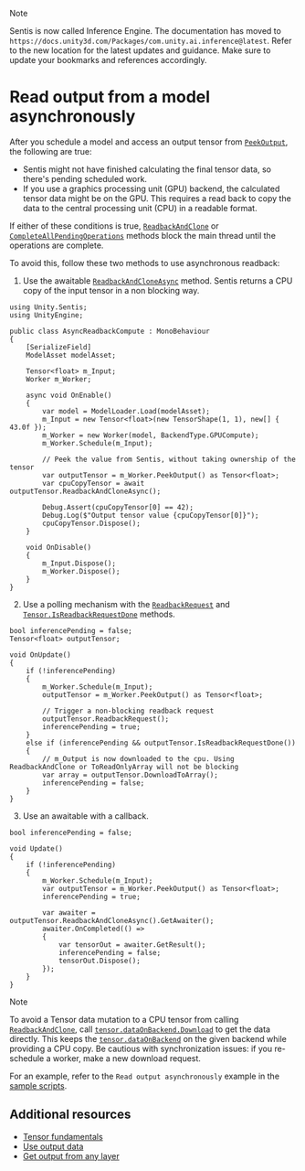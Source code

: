 > [!NOTE]
> Sentis is now called Inference Engine. The documentation has moved to `https://docs.unity3d.com/Packages/com.unity.ai.inference@latest`. Refer to the new location for the latest updates and guidance. Make sure to update your bookmarks and references accordingly.

# Read output from a model asynchronously

After you schedule a model and access an output tensor from [`PeekOutput`](xref:Unity.Sentis.Worker.PeekOutput*), the following are true:
- Sentis might not have finished calculating the final tensor data, so there's pending scheduled work.
- If you use a graphics processing unit (GPU) backend, the calculated tensor data might be on the GPU. This requires a read back to copy the data to the central processing unit (CPU) in a readable format.

If either of these conditions is true, [`ReadbackAndClone`](xref:Unity.Sentis.Tensor.ReadbackAndClone*) or [`CompleteAllPendingOperations`](xref:Unity.Sentis.TextureTensorData.CompleteAllPendingOperations*) methods block the main thread until the operations are complete.

To avoid this, follow these two methods to use asynchronous readback:

1. Use the awaitable [`ReadbackAndCloneAsync`](xref:Unity.Sentis.Tensor.ReadbackAndCloneAsync*) method. Sentis returns a CPU copy of the input tensor in a non blocking way.

```
using Unity.Sentis;
using UnityEngine;

public class AsyncReadbackCompute : MonoBehaviour
{
    [SerializeField]
    ModelAsset modelAsset;

    Tensor<float> m_Input;
    Worker m_Worker;

    async void OnEnable()
    {
        var model = ModelLoader.Load(modelAsset);
        m_Input = new Tensor<float>(new TensorShape(1, 1), new[] { 43.0f });
        m_Worker = new Worker(model, BackendType.GPUCompute);
        m_Worker.Schedule(m_Input);

        // Peek the value from Sentis, without taking ownership of the tensor
        var outputTensor = m_Worker.PeekOutput() as Tensor<float>;
        var cpuCopyTensor = await outputTensor.ReadbackAndCloneAsync();

        Debug.Assert(cpuCopyTensor[0] == 42);
        Debug.Log($"Output tensor value {cpuCopyTensor[0]}");
        cpuCopyTensor.Dispose();
    }

    void OnDisable()
    {
        m_Input.Dispose();
        m_Worker.Dispose();
    }
}
```

2. Use a polling mechanism with the [`ReadbackRequest`](xref:Unity.Sentis.Tensor.ReadbackRequest*) and [`Tensor.IsReadbackRequestDone`](xref:Unity.Sentis.Tensor.IsReadbackRequestDone*) methods.

```
bool inferencePending = false;
Tensor<float> outputTensor;

void OnUpdate()
{
    if (!inferencePending)
    {
        m_Worker.Schedule(m_Input);
        outputTensor = m_Worker.PeekOutput() as Tensor<float>;

        // Trigger a non-blocking readback request
        outputTensor.ReadbackRequest();
        inferencePending = true;
    }
    else if (inferencePending && outputTensor.IsReadbackRequestDone())
    {
        // m_Output is now downloaded to the cpu. Using ReadbackAndClone or ToReadOnlyArray will not be blocking
        var array = outputTensor.DownloadToArray();
        inferencePending = false;
    }
}
```
3. Use an awaitable with a callback.
```
bool inferencePending = false;

void Update()
{
    if (!inferencePending)
    {
        m_Worker.Schedule(m_Input);
        var outputTensor = m_Worker.PeekOutput() as Tensor<float>;
        inferencePending = true;

        var awaiter = outputTensor.ReadbackAndCloneAsync().GetAwaiter();
        awaiter.OnCompleted(() =>
        {
            var tensorOut = awaiter.GetResult();
            inferencePending = false;
            tensorOut.Dispose();
        });
    }
}
```

> [!NOTE]
> To avoid a Tensor data mutation to a CPU tensor from calling [`ReadbackAndClone`](xref:Unity.Sentis.Tensor.ReadbackAndClone), call [`tensor.dataOnBackend.Download`](xref:Unity.Sentis.ITensorData.Download*) to get the data directly. This keeps the [`tensor.dataOnBackend`](xref:Unity.Sentis.Tensor.dataOnBackend) on the given backend while providing a CPU copy. Be cautious with synchronization issues: if you re-schedule a worker, make a new download request.

For an example, refer to the `Read output asynchronously` example in the [sample scripts](package-samples.md).

## Additional resources

- [Tensor fundamentals](tensor-fundamentals.md)
- [Use output data](use-model-output.md)
- [Get output from any layer](profile-a-model.md#get-output-from-any-layer)
